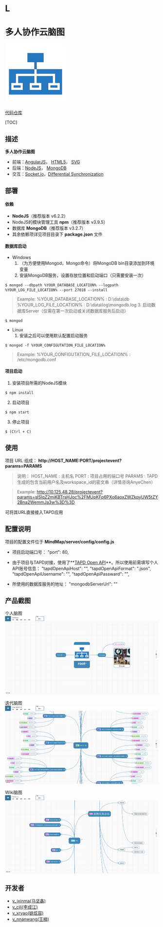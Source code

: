 # L


# 多人协作云脑图

![logo](res/Logo.png)

[代码仓库](http://git.code.oa.com/v_jxinma/MindMap.git)

[TOC]

## 描述
**多人协作云脑图**

* 前端：[AngularJS](https://angularjs.org/)， [HTML5](https://en.wikipedia.org/wiki/HTML5)， [SVG](https://en.wikipedia.org/wiki/Scalable_Vector_Graphics)
* 后端：[NodeJS](https://nodejs.org/en/)， [MongoDB](https://www.mongodb.com/download-center?jmp=nav)
* 交互：[Socket.io](http://socket.io/)，[Differential Synchronization](https://neil.fraser.name/writing/sync/)


## 部署
#### 依赖
* **NodeJS**（推荐版本 v6.2.2）
* NodeJS的模块管理工具 **npm**（推荐版本 v3.9.5）
* 数据库 **MongoDB**（推荐版本 v3.2.7）
* 其余依赖项详见项目目录下 **package.json** 文件


#### 数据库启动
* Windows
	1. （为方便使用Mongod，Mongo命令）将MongoDB bin目录添加到环境变量
	2. 安装MongoDB服务，设置存放位置和启动端口（只需要安装一次）
```console
$ mongod --dbpath %YOUR_DATABASE_LOCATION% --logpath %YOUR_LOG_FILE_LOCATION% --port 27018 --install
```
> Example:
> %YOUR_DATABASE_LOCATION% : D:\data\db
> %YOUR_LOG_FILE_LOCATION% : D:\data\log\mongodb.log
	3. 启动数据库Server（仅需在第一次启动或关闭数据库服务后启动）
```console
$ mongod
```

* Linux
	1. 安装之后可以使用默认配置启动服务
```console
$ mongod -f %YOUR_CONFIGUTATION_FILE_LOCATION%
```
> Example:
> %YOUR_CONFIGUTATION_FILE_LOCATION% : /etc/mongodb.conf


#### 项目启动
1. 安装项目所需的NodeJS模块
```console
$ npm install
```

2. 启动项目
```console
$ npm start
```

3. 停止项目
```console
$ (Ctrl + C)
```


## 使用
项目 URL 组成：
**http://HOST_NAME:PORT/projectevent?params=PARAMS**
> 说明：
> HOST_NAME : 主机名
> PORT : 项目占用的端口号
> PARAMS : TAPD生成的包含当前用户名及workspace_id的密文串（详情咨询AnyeChen）

> Example:
> http://10.125.48.28/projectevent?params=slSlqZ2miKBTrsHJoc%2FMUpKFp6PXo6aoxZWZkpyUW5tZY2Bna2WemmJa3w%3D%3D

可将其URL直接接入TAPD应用


## 配置说明
项目的配置文件位于 **MindMap/server/config/config.js**
* 项目启动端口号：
        "port": 80,

* 由于项目与TAPD对接，使用了**[TAPD Open API](http://open.tapd.oa.com/account)**。所以使用前需填写个人API账号信息：
		"tapdOpenApiHost": "",
    	"tapdOpenApiFormat": ".json",
    	"tapdOpenApiUsername": "",
    	"tapdOpenApiPassward": "",

* 所使用的数据库服务的地址：
		"mongodbServerUrl": ""


## 产品截图
个人脑图
![Screenshots_0.png](.\res\Screenshots_0.png)

迭代脑图
![Screenshots_1.png](.\res\Screenshots_1.png)

Wiki脑图
![Screenshots_2.png](.\res\Screenshots_2.png)


## 开发者
* [v_jxinma(马坚鑫)]()
* [v_cjli(李成江)]()
* [v_xryao(姚炫容)]()
* [v_nnanwang(王楠)]()

